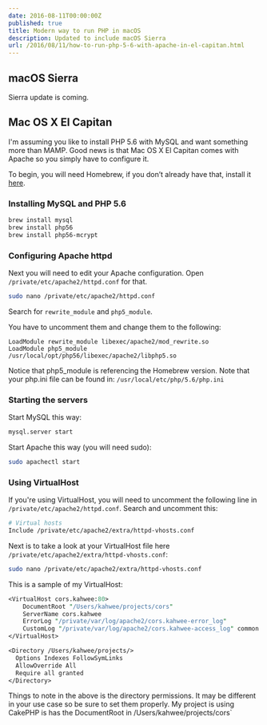 ```yaml
---
date: 2016-08-11T00:00:00Z
published: true
title: Modern way to run PHP in macOS
description: Updated to include macOS Sierra
url: /2016/08/11/how-to-run-php-5-6-with-apache-in-el-capitan.html
---
```


## macOS Sierra

Sierra update is coming.

## Mac OS X El Capitan

I'm assuming you like to install PHP 5.6 with MySQL and want something more than MAMP. Good news is that Mac OS X El Capitan comes with Apache so you simply have to configure it.

To begin, you will need Homebrew, if you don’t already have that, install it [here](http://brew.sh/).

### Installing MySQL and PHP 5.6

```sh
brew install mysql
brew install php56
brew install php56-mcrypt
```

### Configuring Apache httpd

Next you will need to edit your Apache configuration. Open `/private/etc/apache2/httpd.conf` for that.

```sh
sudo nano /private/etc/apache2/httpd.conf
```

Search for `rewrite_module` and `php5_module`.

You have to uncomment them and change them to the following:

```
LoadModule rewrite_module libexec/apache2/mod_rewrite.so
LoadModule php5_module    /usr/local/opt/php56/libexec/apache2/libphp5.so
```

Notice that php5_module is referencing the Homebrew version. Note that your php.ini file can be found in: `/usr/local/etc/php/5.6/php.ini`

### Starting the servers

Start MySQL this way:

```sh
mysql.server start
```

Start Apache this way (you will need sudo):

```sh
sudo apachectl start
```

### Using VirtualHost

If you're using VirtualHost, you will need to uncomment the following line in `/private/etc/apache2/httpd.conf`. Search and uncomment this:

```perl
# Virtual hosts
Include /private/etc/apache2/extra/httpd-vhosts.conf
```

Next is to take a look at your VirtualHost file here `/private/etc/apache2/extra/httpd-vhosts.conf`:

```sh
sudo nano /private/etc/apache2/extra/httpd-vhosts.conf
```

This is a sample of my VirtualHost:

```perl
<VirtualHost cors.kahwee:80>
    DocumentRoot "/Users/kahwee/projects/cors"
    ServerName cors.kahwee
    ErrorLog "/private/var/log/apache2/cors.kahwee-error_log"
    CustomLog "/private/var/log/apache2/cors.kahwee-access_log" common
</VirtualHost>

<Directory /Users/kahwee/projects/>
  Options Indexes FollowSymLinks
  AllowOverride All
  Require all granted
</Directory>
```

Things to note in the above is the directory permissions. It may be different in your use case so be sure to set them properly. My project is using CakePHP is has the DocumentRoot in /Users/kahwee/projects/cors`
